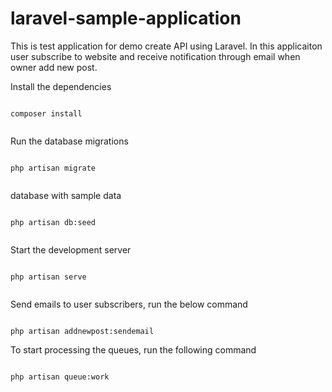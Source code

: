# laravel-sample-application
This is test application for demo create API using Laravel. In this applicaiton user subscribe to website and receive notification through email when owner add new post.

Install the dependencies

```shell

composer install


``` 

Run the database migrations

```shell

php artisan migrate


``` 

database with sample data

```shell

php artisan db:seed


``` 

Start the development server

```shell

php artisan serve


``` 

Send emails to user subscribers, run the below command

```shell

php artisan addnewpost:sendemail

```

To start processing the queues, run the following command 
 
```shell

php artisan queue:work

```
 
